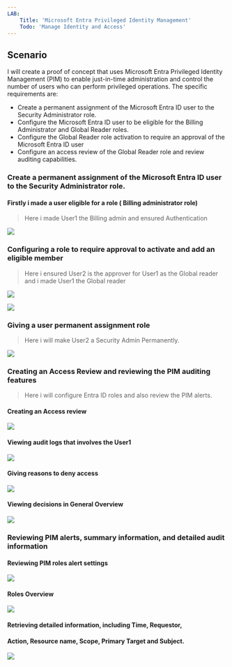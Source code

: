 ```yaml
---
LAB:
    Title: 'Microsoft Entra Privileged Identity Management'
    Todo: 'Manage Identity and Access'
---
```


## Scenario

I will create a proof of concept that uses Microsoft Entra Privileged Identity Management (PIM) to enable just-in-time administration and control the number of users who can perform privileged operations. 
The specific requirements are:

- Create a permanent assignment of the  Microsoft Entra ID user to the Security Administrator role. 
- Configure the  Microsoft Entra ID user to be eligible for the Billing Administrator and Global Reader roles.
- Configure the Global Reader role activation to require an approval of the  Microsoft Entra ID user
- Configure an access review of the Global Reader role and review auditing capabilities.


### Create a permanent assignment of the  Microsoft Entra ID user to the Security Administrator role.

#### Firstly i made a user eligible for a role ( Billing administrator role)
> Here i made User1 the Billing admin and ensured Authentication

> 
![ ](Assets/1a.png)


### Configuring a role to require approval to activate and add an eligible member
> Here i ensured User2  is the approver for User1 as the Global reader
> and i made User1 the Global reader

 ![ ](Assets/2a.png)

 >
>
![ ](Assets/3a.png)

### Giving a user permanent assignment role


> Here i will make User2 a Security Admin Permanently.
>


![ ](Assets/4a.png)



### Creating an Access Review and reviewing the PIM auditing features


> Here i will configure Entra ID roles and also review the PIM alerts.
>

 #### Creating an Access review

![ ](Assets/1nga.png)

#### Viewing audit logs that involves the User1


![ ](Assets/2nga.png)

#### Giving reasons to deny access


![ ](Assets/3nga.png)

#### Viewing decisions in General Overview


![ ](Assets/4nga.png)


### Reviewing PIM alerts, summary information, and detailed audit information

#### Reviewing PIM roles alert settings

![ ](Assets/r1.png)

#### Roles Overview


![ ](Assets/r2.png)


#### Retrieving detailed information, including Time, Requestor,
#### Action, Resource name, Scope, Primary Target and Subject.


![ ](Assets/r3.png)




